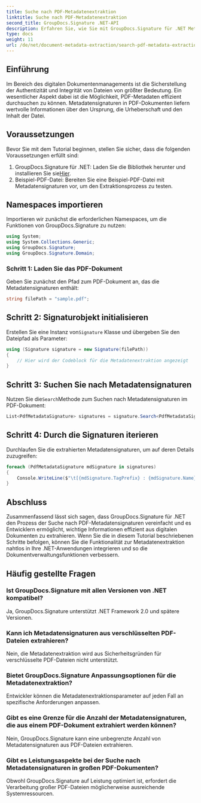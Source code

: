 ```yaml
---
title: Suche nach PDF-Metadatenextraktion
linktitle: Suche nach PDF-Metadatenextraktion
second_title: GroupDocs.Signature .NET-API
description: Erfahren Sie, wie Sie mit GroupDocs.Signature für .NET Metadatensignaturen aus PDF-Dokumenten suchen und extrahieren. Steigern Sie Ihre Fähigkeiten zur Dokumentenverwaltung.
type: docs
weight: 11
url: /de/net/document-metadata-extraction/search-pdf-metadata-extraction/
---
```

## Einführung
Im Bereich des digitalen Dokumentenmanagements ist die Sicherstellung der Authentizität und Integrität von Dateien von größter Bedeutung. Ein wesentlicher Aspekt dabei ist die Möglichkeit, PDF-Metadaten effizient durchsuchen zu können. Metadatensignaturen in PDF-Dokumenten liefern wertvolle Informationen über den Ursprung, die Urheberschaft und den Inhalt der Datei.
## Voraussetzungen
Bevor Sie mit dem Tutorial beginnen, stellen Sie sicher, dass die folgenden Voraussetzungen erfüllt sind:
1.  GroupDocs.Signature für .NET: Laden Sie die Bibliothek herunter und installieren Sie sie[Hier](https://releases.groupdocs.com/signature/net/).
2. Beispiel-PDF-Datei: Bereiten Sie eine Beispiel-PDF-Datei mit Metadatensignaturen vor, um den Extraktionsprozess zu testen.

## Namespaces importieren
Importieren wir zunächst die erforderlichen Namespaces, um die Funktionen von GroupDocs.Signature zu nutzen:
```csharp
using System;
using System.Collections.Generic;
using GroupDocs.Signature;
using GroupDocs.Signature.Domain;
```
### Schritt 1: Laden Sie das PDF-Dokument
Geben Sie zunächst den Pfad zum PDF-Dokument an, das die Metadatensignaturen enthält:
```csharp
string filePath = "sample.pdf";
```
## Schritt 2: Signaturobjekt initialisieren
 Erstellen Sie eine Instanz von`Signature` Klasse und übergeben Sie den Dateipfad als Parameter:
```csharp
using (Signature signature = new Signature(filePath))
{
    // Hier wird der Codeblock für die Metadatenextraktion angezeigt
}
```
## Schritt 3: Suchen Sie nach Metadatensignaturen
 Nutzen Sie die`Search`Methode zum Suchen nach Metadatensignaturen im PDF-Dokument:
```csharp
List<PdfMetadataSignature> signatures = signature.Search<PdfMetadataSignature>(SignatureType.Metadata);
```
## Schritt 4: Durch die Signaturen iterieren
Durchlaufen Sie die extrahierten Metadatensignaturen, um auf deren Details zuzugreifen:
```csharp
foreach (PdfMetadataSignature mdSignature in signatures)
{
    Console.WriteLine($"\t[{mdSignature.TagPrefix} : {mdSignature.Name}] = {mdSignature.Value} ({mdSignature.Type})");
}
```

## Abschluss
Zusammenfassend lässt sich sagen, dass GroupDocs.Signature für .NET den Prozess der Suche nach PDF-Metadatensignaturen vereinfacht und es Entwicklern ermöglicht, wichtige Informationen effizient aus digitalen Dokumenten zu extrahieren. Wenn Sie die in diesem Tutorial beschriebenen Schritte befolgen, können Sie die Funktionalität zur Metadatenextraktion nahtlos in Ihre .NET-Anwendungen integrieren und so die Dokumentverwaltungsfunktionen verbessern.
## Häufig gestellte Fragen
### Ist GroupDocs.Signature mit allen Versionen von .NET kompatibel?
Ja, GroupDocs.Signature unterstützt .NET Framework 2.0 und spätere Versionen.
### Kann ich Metadatensignaturen aus verschlüsselten PDF-Dateien extrahieren?
Nein, die Metadatenextraktion wird aus Sicherheitsgründen für verschlüsselte PDF-Dateien nicht unterstützt.
### Bietet GroupDocs.Signature Anpassungsoptionen für die Metadatenextraktion?
Entwickler können die Metadatenextraktionsparameter auf jeden Fall an spezifische Anforderungen anpassen.
### Gibt es eine Grenze für die Anzahl der Metadatensignaturen, die aus einem PDF-Dokument extrahiert werden können?
Nein, GroupDocs.Signature kann eine unbegrenzte Anzahl von Metadatensignaturen aus PDF-Dateien extrahieren.
### Gibt es Leistungsaspekte bei der Suche nach Metadatensignaturen in großen PDF-Dokumenten?
Obwohl GroupDocs.Signature auf Leistung optimiert ist, erfordert die Verarbeitung großer PDF-Dateien möglicherweise ausreichende Systemressourcen.